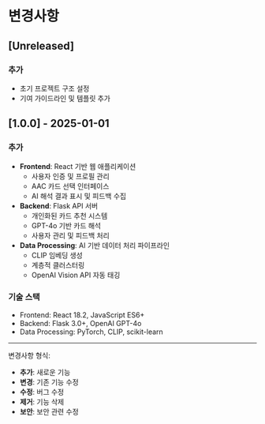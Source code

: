 # 변경사항

## [Unreleased]

### 추가
- 초기 프로젝트 구조 설정
- 기여 가이드라인 및 템플릿 추가

## [1.0.0] - 2025-01-01

### 추가
- **Frontend**: React 기반 웹 애플리케이션
  - 사용자 인증 및 프로필 관리
  - AAC 카드 선택 인터페이스
  - AI 해석 결과 표시 및 피드백 수집
- **Backend**: Flask API 서버
  - 개인화된 카드 추천 시스템
  - GPT-4o 기반 카드 해석
  - 사용자 관리 및 피드백 처리
- **Data Processing**: AI 기반 데이터 처리 파이프라인
  - CLIP 임베딩 생성
  - 계층적 클러스터링
  - OpenAI Vision API 자동 태깅

### 기술 스택
- Frontend: React 18.2, JavaScript ES6+
- Backend: Flask 3.0+, OpenAI GPT-4o
- Data Processing: PyTorch, CLIP, scikit-learn

---

변경사항 형식:
- **추가**: 새로운 기능
- **변경**: 기존 기능 수정
- **수정**: 버그 수정
- **제거**: 기능 삭제
- **보안**: 보안 관련 수정
